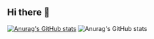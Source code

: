 ## Hi there 👋

<!--
**Dev-Wilk/Dev-Wilk** is a ✨ _special_ ✨ repository because its `README.md` (this file) appears on your GitHub profile.

Here are some ideas to get you started:

- 🔭 I’m currently working on ...
- 🌱 I’m currently learning ...
- 👯 I’m looking to collaborate on ...
- 🤔 I’m looking for help with ...
- 💬 Ask me about ...
- 📫 How to reach me: ...
- 😄 Pronouns: ...
- ⚡ Fun fact: ...
-->

[![Anurag's GitHub stats](https://github-readme-stats.vercel.app/apiDev-Wilkanuraghazra)](https://github.com/anuraghazra/github-readme-stats)
![Anurag's GitHub stats](https://github-readme-stats.vercel.app/apiDev-Wilkanuraghazra&show_icons=true&theme=transparent)
